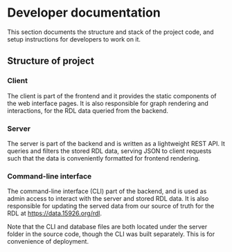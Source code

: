 # Developer documentation

This section documents the structure and stack of the project code, and setup instructions for developers to work on it.

## Structure of project

### Client

The client is part of the frontend and it provides the static components of the web interface pages. It is also responsible for graph rendering and interactions, for the RDL data queried from the backend.

### Server

The server is part of the backend and is written as a lightweight REST API. It queries and filters the stored RDL data, serving JSON to client requests such that the data is conveniently formatted for frontend rendering.

### Command-line interface

The command-line interface (CLI) part of the backend, and is used as admin access to interact with the server and stored RDL data. It is also responsible for updating the served data from our source of truth for the RDL at https://data.15926.org/rdl.

Note that the CLI and database files are both located under the server folder in the source code, though the CLI was built separately. This is for convenience of deployment.
